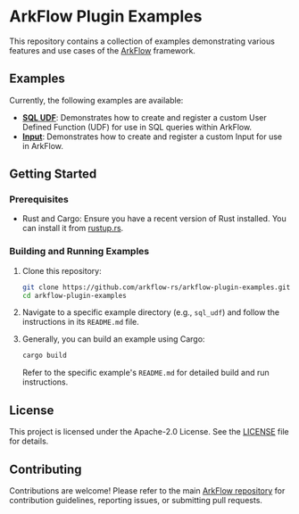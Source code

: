# ArkFlow Plugin Examples

This repository contains a collection of examples demonstrating various features and use cases of the [ArkFlow](https://github.com/arkflow-rs/arkflow) framework.

## Examples

Currently, the following examples are available:

*   **[SQL UDF](./sql_udf/README.md)**: Demonstrates how to create and register a custom User Defined Function (UDF) for use in SQL queries within ArkFlow.
*   **[Input](./input/README.md)**: Demonstrates how to create and register a custom Input for use in ArkFlow.


## Getting Started

### Prerequisites

*   Rust and Cargo: Ensure you have a recent version of Rust installed. You can install it from [rustup.rs](https://rustup.rs/).

### Building and Running Examples

1.  Clone this repository:
    ```bash
    git clone https://github.com/arkflow-rs/arkflow-plugin-examples.git
    cd arkflow-plugin-examples
    ```

2.  Navigate to a specific example directory (e.g., `sql_udf`) and follow the instructions in its `README.md` file.

3.  Generally, you can build an example using Cargo:
    ```bash
    cargo build 
    ```

    Refer to the specific example's `README.md` for detailed build and run instructions.

## License

This project is licensed under the Apache-2.0 License. See the [LICENSE](./LICENSE) file for details.

## Contributing

Contributions are welcome! Please refer to the main [ArkFlow repository](https://github.com/arkflow-rs/arkflow) for contribution guidelines, reporting issues, or submitting pull requests.